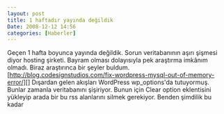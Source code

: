 ```yaml
---
layout: post
title: 1 haftadır yayında değildik
Date: 2008-12-12 14:56
categories: [Haberler]
---
```


Geçen 1 hafta boyunca yayında değildik. Sorun veritabanının aşırı
şişmesi diyor hosting şirketi. Bayram olması dolayısıyla pek araştırma
imkânım olmadı. Biraz araştırınca bir şeyler buldum.
[http://blog.codesignstudios.com/fix-wordpress-mysql-out-of-memory-error/][]
Dışardan gelen akışları WordPress wp_options'da tutuyormuş. Bunlar
zamanla veritabanını şişiriyor. Bunun için Clear option eklentisini
yükleyip arada bir bu rss alanlarını silmek gerekiyor. Benden şimdilik
bu kadar

  [http://blog.codesignstudios.com/fix-wordpress-mysql-out-of-memory-error/]: http://blog.codesignstudios.com/fix-wordpress-mysql-out-of-memory-error/
